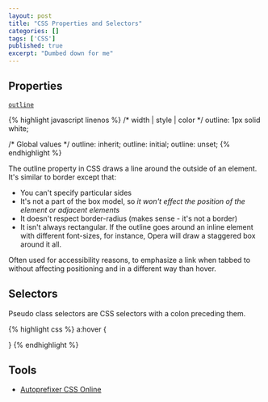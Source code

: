 ```yaml
---
layout: post
title: "CSS Properties and Selectors"
categories: []
tags: ['CSS']
published: true
excerpt: "Dumbed down for me"
---
```

## Properties
[<code>outline</code>](https://developer.mozilla.org/en-US/docs/Web/CSS/outline)

{% highlight javascript linenos %}
/* width | style | color */
outline: 1px solid white;

/* Global values */
outline: inherit;
outline: initial;
outline: unset;
{% endhighlight %}

The outline property in CSS draws a line around the outside of an element.
It's similar to border except that:
  - You can't specify particular sides
  - It's not a part of the box model, so *it won't effect the position of
    the element or adjacent elements*
  - It doesn't respect border-radius (makes sense - it's not a border)
  - It isn't always rectangular. If the outline goes around an inline element
    with different font-sizes, for instance, Opera will draw a staggered box
    around it all.

Often used for accessibility reasons, to emphasize a link when tabbed to without
affecting positioning and in a different way than hover.

## Selectors
Pseudo class selectors are CSS selectors with a colon preceding them.

{% highlight css %}
a:hover {

}
{% endhighlight %}

## Tools
- [Autoprefixer CSS Online](https://autoprefixer.github.io/)
